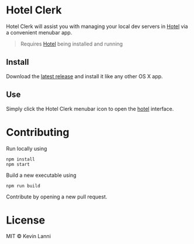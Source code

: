 # Hotel Clerk

Hotel Clerk will assist you with managing your local dev servers in [Hotel][hotel] via a convenient menubar app.

> Requires [Hotel][hotel] being installed and running

## Install

Download the [latest release](https://github.com/therealklanni/hotel-clerk/releases) and install it like any other OS X app.

## Use

Simply click the Hotel Clerk menubar icon to open the [hotel][hotel] interface.

# Contributing

Run locally using

```
npm install
npm start
```

Build a new executable using

```
npm run build
```

Contribute by opening a new pull request.

# License

MIT © Kevin Lanni

[hotel]: https://npmjs.com/hotel
